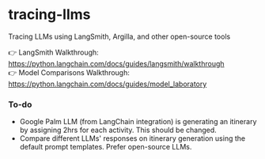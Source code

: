 # tracing-llms
Tracing LLMs using LangSmith, Argilla, and other open-source tools

👉 LangSmith Walkthrough: https://python.langchain.com/docs/guides/langsmith/walkthrough  <br>
👉 Model Comparisons Walkthrough: https://python.langchain.com/docs/guides/model_laboratory


### To-do
- Google Palm LLM (from LangChain integration) is generating an itinerary by assigning 2hrs for each activity. This should be changed.
- Compare different LLMs' responses on itinerary generation using the default prompt templates. Prefer open-source LLMs.
